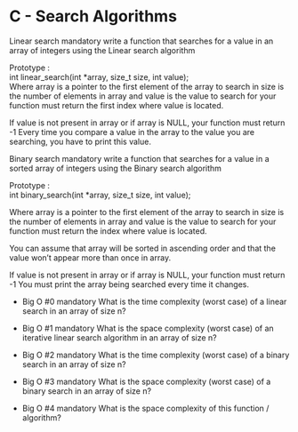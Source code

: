 # C - Search Algorithms

Linear search mandatory write a function that searches for a value in an array of integers using the Linear search algorithm

Prototype :   
int linear_search(int *array, size_t size, int value);  
Where array is a pointer to the first element of the array to search in size is the number of elements in array and value is the value to search for your function must return the first index where value is located.

If value is not present in array or if array is NULL, your function must return -1 Every time you compare a value in the array to the value you are searching, you have to print this value.

Binary search mandatory write a function that searches for a value in a sorted array of integers using the Binary search algorithm

Prototype :  
int binary_search(int *array, size_t size, int value); 

Where array is a pointer to the first element of the array to search in size is the number of elements in array and value is the value to search for your function must return the index where value is located.

You can assume that array will be sorted in ascending order and that the value won’t appear more than once in array.

If value is not present in array or if array is NULL, your function must return -1 You must print the array being searched every time it changes. 

+ Big O #0 mandatory What is the time complexity (worst case) of a linear search in an array of size n?

- Big O #1 mandatory What is the space complexity (worst case) of an iterative linear search algorithm in an array of size n?

* Big O #2 mandatory What is the time complexity (worst case) of a binary search in an array of size n?

+ Big O #3 mandatory What is the space complexity (worst case) of a binary search in an array of size n?

- Big O #4 mandatory What is the space complexity of this function / algorithm?